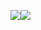 [![](https://github-readme-stats.vercel.app/api/top-langs/?username=synhi&layout=compact&langs_count=10&hide_border=1&role=OWNER,COLLABORATOR)](https://github.com/synhi)[![](https://github-readme-stats.vercel.app/api/?username=synhi&show_icons=true&count_private=true&line_height=28&hide_border=1&card_width=450&role=OWNER,COLLABORATOR)](https://github.com/synhi)
